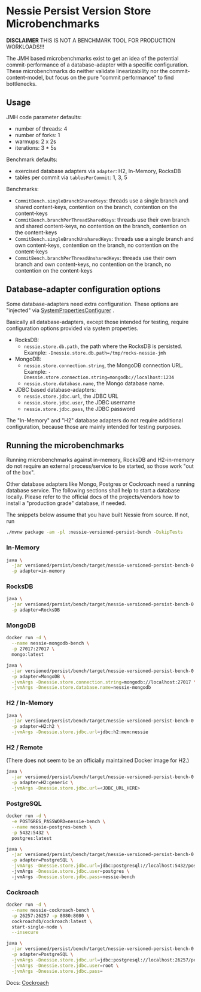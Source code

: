 # Nessie Persist Version Store Microbenchmarks

**DISCLAIMER** THIS IS NOT A BENCHMARK TOOL FOR PRODUCTION WORKLOADS!!!

The JMH based microbenchmarks exist to get an idea of the potential commit-performance of a
database-adapter with a specific configuration. These microbenchmarks do neither validate
linearizability nor the commit-content-model, but focus on the pure "commit performance" to find
bottlenecks.

## Usage

JMH code parameter defaults:

* number of threads: 4
* number of forks: 1
* warmups: 2 x 2s
* iterations: 3 * 5s

Benchmark defaults:

* exercised database adapters via `adapter`: H2, In-Memory, RocksDB
* tables per commit via `tablesPerCommit`: 1, 3, 5

Benchmarks:

* `CommitBench.singleBranchSharedKeys`: threads use a single branch and shared content-keys,
  contention on the branch, contention on the content-keys
* `CommitBench.branchPerThreadSharedKeys`: threads use their own branch and shared content-keys, no
  contention on the branch, contention on the content-keys
* `CommitBench.singleBranchUnsharedKeys`: threads use a single branch and own content-keys,
  contention on the branch, no contention on the content-keys
* `CommitBench.branchPerThreadUnsharedKeys`: threads use their own branch and own content-keys, no
  contention on the branch, no contention on the content-keys

## Database-adapter configuration options

Some database-adapters need extra configuration. These options are "injected" via
[SystemPropertiesConfigurer](../tests/src/main/java/org/projectnessie/versioned/persist/tests/SystemPropertiesConfigurer.java)
.

Basically all database-adapters, except those intended for testing, require configuration options
provided via system properties.

* RocksDB:
  * `nessie.store.db.path`, the path where the RocksDB is persisted.
    Example: `-Dnessie.store.db.path=/tmp/rocks-nessie-jmh`
* MongoDB:
  * `nessie.store.connection.string`, the MongoDB connection URL.
    Example: `-Dnessie.store.connection.string=mongodb://localhost:1234`
  * `nessie.store.database.name`, the Mongo database name.
* JDBC based database-adapters:
  * `nessie.store.jdbc.url`, the JDBC URL
  * `nessie.store.jdbc.user`, the JDBC username
  * `nessie.store.jdbc.pass`, the JDBC password

The "In-Memory" and "H2" database adapters do not require additional configuration, because those
are mainly intended for testing purposes.

## Running the microbenchmarks

Running microbenchmarks against in-memory, RocksDB and H2-in-memory do not require an external
process/service to be started, so those work "out of the box".

Other database adapters like Mongo, Postgres or Cockroach need a running database service. The
following sections shall help to start a database locally. Please refer to the official docs of the
projects/vendors how to install a "production grade" database, if needed.

The snippets below assume that you have built Nessie from source. If not, run
```bash
./mvnw package -am -pl :nessie-versioned-persist-bench -DskipTests
```

### In-Memory

```bash
java \
  -jar versioned/persist/bench/target/nessie-versioned-persist-bench-0.9.3-SNAPSHOT-jmh.jar \
  -p adapter=in-memory
```

### RocksDB

```bash
java \
  -jar versioned/persist/bench/target/nessie-versioned-persist-bench-0.9.3-SNAPSHOT-jmh.jar \
  -p adapter=RocksDB
```

### MongoDB

```bash
docker run -d \
  --name nessie-mongodb-bench \
  -p 27017:27017 \
  mongo:latest

java \
  -jar versioned/persist/bench/target/nessie-versioned-persist-bench-0.9.3-SNAPSHOT-jmh.jar \
  -p adapter=MongoDB \
  -jvmArgs -Dnessie.store.connection.string=mongodb://localhost:27017 \
  -jvmArgs -Dnessie.store.database.name=nessie-mongodb
```

### H2 / In-Memory

```bash
java \
  -jar versioned/persist/bench/target/nessie-versioned-persist-bench-0.9.3-SNAPSHOT-jmh.jar \
  -p adapter=H2:h2 \
  -jvmArgs -Dnessie.store.jdbc.url=jdbc:h2:mem:nessie 
```

### H2 / Remote

(There does not seem to be an officially maintained Docker image for H2.)

```bash
java \
  -jar versioned/persist/bench/target/nessie-versioned-persist-bench-0.9.3-SNAPSHOT-jmh.jar \
  -p adapter=H2:generic \
  -jvmArgs -Dnessie.store.jdbc.url=<JDBC_URL_HERE>
```

### PostgreSQL

```bash
docker run -d \
  -e POSTGRES_PASSWORD=nessie-bench \
  --name nessie-postgres-bench \
  -p 5432:5432 \
  postgres:latest

java \
  -jar versioned/persist/bench/target/nessie-versioned-persist-bench-0.9.3-SNAPSHOT-jmh.jar \
  -p adapter=PostgreSQL \
  -jvmArgs -Dnessie.store.jdbc.url=jdbc:postgresql://localhost:5432/postgres \ 
  -jvmArgs -Dnessie.store.jdbc.user=postgres \ 
  -jvmArgs -Dnessie.store.jdbc.pass=nessie-bench 
```

### Cockroach

```bash
docker run -d \
  --name nessie-cockroach-bench \
  -p 26257:26257 -p 8080:8080 \
  cockroachdb/cockroach:latest \
  start-single-node \
  --insecure

java \
  -jar versioned/persist/bench/target/nessie-versioned-persist-bench-0.9.3-SNAPSHOT-jmh.jar \
  -p adapter=PostgreSQL \
  -jvmArgs -Dnessie.store.jdbc.url=jdbc:postgresql://localhost:26257/postgres \
  -jvmArgs -Dnessie.store.jdbc.user=root \
  -jvmArgs -Dnessie.store.jdbc.pass= 
```

Docs: [Cockroach](https://www.cockroachlabs.com/docs/stable/start-a-local-cluster-in-docker-linux.html)
